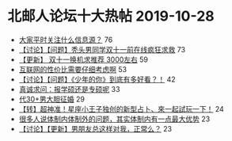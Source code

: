 # 北邮人论坛十大热帖 2019-10-28

- [大家平时关注什么信息源？](https://bbs.byr.cn/article/Talking/6158796) 76
- [【讨论】【问题】秃头男同学双十一前在线疯狂求救](https://bbs.byr.cn/article/Focus/88281) 73
- [【更新】 双十一换机求推荐 3000左右](https://bbs.byr.cn/article/DigiLife/309431) 59
- [互联网的性价比需要仔细考虑啊](https://bbs.byr.cn/article/WorkLife/1131843) 53
- [【讨论】【问题】《少年的你》到底有多好看？！](https://bbs.byr.cn/article/Movie/314794) 42
- [真诚求问：报学硕还是专硕呢](https://bbs.byr.cn/article/AimGraduate/1176889) 33
- [代30+男大胆征婚](https://bbs.byr.cn/article/Friends/1941223) 29
- [【转】超神准！星座小王子独创的新型占卜、來一起試玩一下！](https://bbs.byr.cn/article/Constellations/326533) 24
- [很多人说体制内体制外的问题，其实体制内有一点最大优势](https://bbs.byr.cn/article/Job/2057633) 23
- [【讨论】【更新】男朋友总这样对我，正常么？](https://bbs.byr.cn/article/Feeling/3127930) 23


